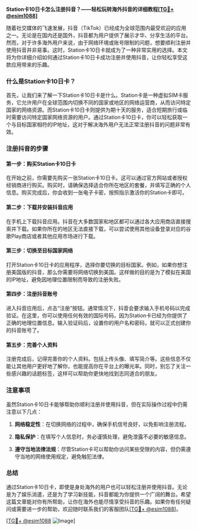 **Station卡10日卡怎么注册抖音？——轻松玩转海外抖音的详细教程[[TG💪+ @esim1088](https://t.me/s/esim1088)]**

随着社交媒体的飞速发展，抖音（TikTok）已经成为全球范围内最受欢迎的应用之一。无论是在国内还是国外，抖音都为用户提供了展示才华、分享生活的平台。然而，对于许多海外用户来说，由于网络环境或账号限制的问题，想要顺利注册并使用抖音并非易事。这时，Station卡10日卡就成为了一种非常实用的选择。本文将为你详细介绍如何通过Station卡10日卡成功注册并使用抖音，让你轻松享受这款应用带来的乐趣。

### 什么是Station卡10日卡？

首先，让我们来了解一下Station卡10日卡是什么。Station卡是一种虚拟SIM卡服务，它允许用户在全球范围内切换不同的国家或地区的网络运营商，从而访问特定国家的网络资源。而Station卡10日卡则提供为期十天的服务，适合短期旅行或临时需要访问特定国家网络资源的用户。通过Station卡10日卡，你可以轻松获取一个与目标国家相符的IP地址，这对于解决海外用户无法正常注册抖音的问题非常有效。

### 注册抖音的步骤

#### 第一步：购买Station卡10日卡

在开始之前，你需要先购买一张Station卡10日卡。这可以通过官方网站或者授权经销商进行购买。购买时，请确保选择适合你所在地区的套餐，并填写正确的个人信息。购买完成后，你会收到一张电子卡密，按照指示激活你的Station卡即可。

#### 第二步：下载并安装抖音应用

在手机上下载抖音应用。抖音在大多数国家和地区都可以通过各大应用商店直接搜索并下载。如果你所在的地区无法直接下载，可以尝试使用其他设备登录对应的谷歌Play商店或者其他应用市场进行下载。

#### 第三步：切换至目标国家网络

打开Station卡10日卡的应用程序，选择你要切换的目标国家。例如，如果你想注册美国版的抖音，那么你需要将网络切换到美国。这样做的目的是为了模拟在美国的IP地址，避免因地理位置限制而导致的注册失败。

#### 第四步：注册抖音账号

进入抖音应用后，点击“注册”按钮。通常情况下，抖音会要求输入手机号码以完成验证。在这里，你可以使用任何有效的国际号码，因为Station卡已经为你提供了正确的地理位置信息。输入验证码后，设置你的用户名和密码，就可以正式创建你的抖音账号了。

#### 第五步：完善个人资料

注册完成后，记得完善你的个人资料。包括上传头像、填写简介等。这些信息不仅能让其他用户更好地了解你，也能提高你在平台上的曝光率。同时，别忘了关注一些感兴趣的话题标签，这样可以帮助你更快地找到志同道合的朋友。

### 注意事项

虽然Station卡10日卡能够帮助你顺利注册并使用抖音，但在实际操作过程中仍需注意以下几点：

1. **网络稳定性**：在切换网络的过程中，确保手机信号良好，以免影响注册流程。
   
2. **隐私保护**：在填写个人信息时，务必谨慎处理，避免泄露不必要的敏感信息。

3. **遵守当地法律法规**：尽管Station卡可以帮助你访问某些受限的内容，但仍需遵守当地的网络使用规定，避免触犯法律。

### 总结

通过Station卡10日卡，即使是身处海外的用户也可以轻松注册并使用抖音。无论是为了娱乐消遣，还是为了学习新技能，抖音都能为你提供一个广阔的舞台。希望这篇文章能对你有所帮助，让你在海外也能尽情享受抖音的乐趣。如果你有任何疑问或需要进一步的帮助，欢迎随时联系我们的客服团队[[TG💪+ @esim1088](https://t.me/s/esim1088)]。

[[TG💪+ @esim1088](https://t.me/s/esim1088) ![Image](https://i.postimg.cc/4NQfJmqS/Snipaste-2025-05-13-00-14-12.png)]